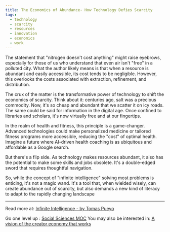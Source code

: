 ```yaml
---
title: The Economics of Abundance- How Technology Defies Scarcity
tags:
  - technology
  - scarcity
  - resources
  - innovation
  - economics
  - work
---
```


The statement that "nitrogen doesn't cost anything" might raise eyebrows, especially for those of us who understand that even air isn't "free" in a polluted city. What the author likely means is that when a resource is abundant and easily accessible, its cost tends to be negligible. However, this overlooks the costs associated with extraction, refinement, and distribution.

The crux of the matter is the transformative power of technology to shift the economics of scarcity. Think about it: centuries ago, salt was a precious commodity. Now, it's so cheap and abundant that we scatter it on icy roads. The same could be said for information in the digital age. Once confined to libraries and scholars, it's now virtually free and at our fingertips.

In the realm of health and fitness, this principle is a game-changer. Advanced technologies could make personalized medicine or tailored fitness programs more accessible, reducing the "cost" of optimal health. Imagine a future where AI-driven health coaching is as ubiquitous and affordable as a Google search.

But there's a flip side. As technology makes resources abundant, it also has the potential to make some skills and jobs obsolete. It's a double-edged sword that requires thoughtful navigation.

So, while the concept of "infinite intelligence" solving most problems is enticing, it's not a magic wand. It's a tool that, when wielded wisely, can create abundance out of scarcity, but also demands a new kind of literacy to adapt to the rapidly changing landscape

----

Read more at: [Infinite Intelligence - by Tomas Pueyo](https://unchartedterritories.tomaspueyo.com/p/infinite-intelligence)

Go one level up : [Social Sciences MOC](Maps/Social%20Sciences%20MOC.md)
You may also be interested in: [A vision of the creator economy that works](Notes/A%20vision%20of%20the%20creator%20economy%20that%20works.md)